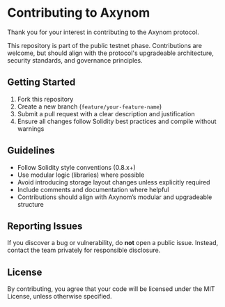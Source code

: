 # Contributing to Axynom

Thank you for your interest in contributing to the Axynom protocol.

This repository is part of the public testnet phase. Contributions are welcome, but should align with the protocol's upgradeable architecture, security standards, and governance principles.

## Getting Started

1. Fork this repository
2. Create a new branch (`feature/your-feature-name`)
3. Submit a pull request with a clear description and justification
4. Ensure all changes follow Solidity best practices and compile without warnings

## Guidelines

- Follow Solidity style conventions (0.8.x+)
- Use modular logic (libraries) where possible
- Avoid introducing storage layout changes unless explicitly required
- Include comments and documentation where helpful
- Contributions should align with Axynom’s modular and upgradeable structure

## Reporting Issues

If you discover a bug or vulnerability, do **not** open a public issue. Instead, contact the team privately for responsible disclosure.

## License

By contributing, you agree that your code will be licensed under the MIT License, unless otherwise specified.
